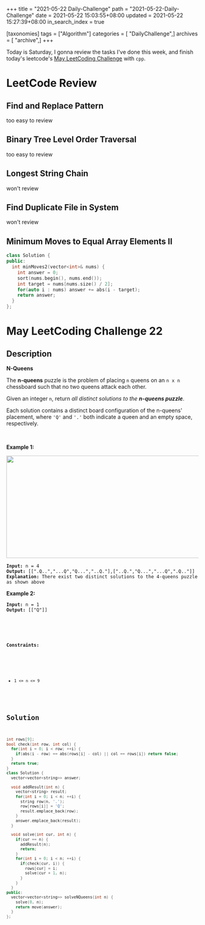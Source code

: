 +++
title = "2021-05-22 Daily-Challenge"
path = "2021-05-22-Daily-Challenge"
date = 2021-05-22 15:03:55+08:00
updated = 2021-05-22 15:27:39+08:00
in_search_index = true

[taxonomies]
tags = ["Algorithm"]
categories = [ "DailyChallenge",]
archives = [ "archive",]
+++

Today is Saturday, I gonna review the tasks I've done this week, and finish today's leetcode's [May LeetCoding Challenge](https://leetcode.com/explore/challenge/card/may-leetcoding-challenge-2021/601/week-4-may-22nd-may-28th/3752/) with `cpp`.

<!-- more -->

# LeetCode Review

## Find and Replace Pattern

too easy to review

## Binary Tree Level Order Traversal

too easy to review

## Longest String Chain

won't review

## Find Duplicate File in System

won't review

## Minimum Moves to Equal Array Elements II

``` cpp
class Solution {
public:
  int minMoves2(vector<int>& nums) {
    int answer = 0;
    sort(nums.begin(), nums.end());
    int target = nums[nums.size() / 2];
    for(auto i : nums) answer += abs(i - target);
    return answer;
  }
};
```

# May LeetCoding Challenge 22

## Description

**N-Queens**

<p>The <strong>n-queens</strong> puzzle is the problem of placing <code>n</code> queens on an <code>n x n</code> chessboard such that no two queens attack each other.</p>

<p>Given an integer <code>n</code>, return <em>all distinct solutions to the <strong>n-queens puzzle</strong></em>.</p>

<p>Each solution contains a distinct board configuration of the n-queens&#39; placement, where <code>&#39;Q&#39;</code> and <code>&#39;.&#39;</code> both indicate a queen and an empty space, respectively.</p>

<p>&nbsp;</p>
<p><strong>Example 1:</strong></p>
<img alt="" src="https://assets.leetcode.com/uploads/2020/11/13/queens.jpg" style="width: 600px; height: 268px;" />
<pre><code><strong>Input:</strong> n = 4
<strong>Output:</strong> [[&quot;.Q..&quot;,&quot;...Q&quot;,&quot;Q...&quot;,&quot;..Q.&quot;],[&quot;..Q.&quot;,&quot;Q...&quot;,&quot;...Q&quot;,&quot;.Q..&quot;]]
<strong>Explanation:</strong> There exist two distinct solutions to the 4-queens puzzle as shown above</code></pre>

<p><strong>Example 2:</strong></p>

<pre><code><strong>Input:</strong> n = 1
<strong>Output:</strong> [[&quot;Q&quot;]]</code<</pre>

<p>&nbsp;</p>
<p><strong>Constraints:</strong></p>

<ul>
	<li><code>1 &lt;= n &lt;= 9</code></li>
</ul>

## Solution

``` cpp
int rows[9];
bool check(int row, int col) {
  for(int i = 0; i < row; ++i) {
    if(abs(i - row) == abs(rows[i] - col) || col == rows[i]) return false;
  }
  return true;
}
class Solution {
  vector<vector<string>> answer;

  void addResult(int n) {
    vector<string> result;
    for(int i = 0; i < n; ++i) {
      string row(n, '.');
      row[rows[i]] = 'Q';
      result.emplace_back(row);
    }
    answer.emplace_back(result);
  }

  void solve(int cur, int n) {
    if(cur == n) {
      addResult(n);
      return;
    }
    for(int i = 0; i < n; ++i) {
      if(check(cur, i)) {
        rows[cur] = i;
        solve(cur + 1, n);
      }
    }
  }
public:
  vector<vector<string>> solveNQueens(int n) {
    solve(0, n);
    return move(answer);
  }
};
```
